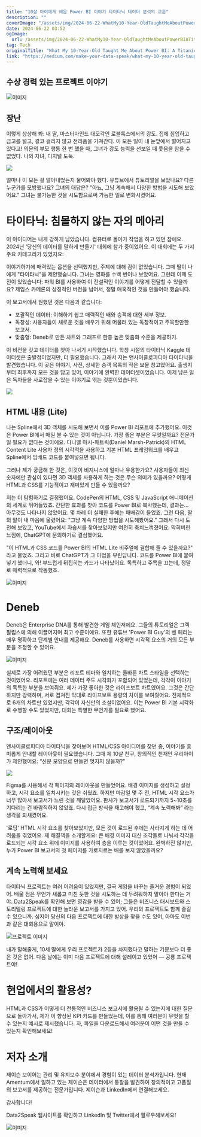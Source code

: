 ```yaml
---
title: "10살 아이에게 배운 Power BI 이야기 타이타닉 데이터 분석의 교훈"
description: ""
coverImage: "/assets/img/2024-06-22-WhatMy10-Year-OldTaughtMeAboutPowerBIATitanicTale_0.png"
date: 2024-06-22 03:52
ogImage: 
  url: /assets/img/2024-06-22-WhatMy10-Year-OldTaughtMeAboutPowerBIATitanicTale_0.png
tag: Tech
originalTitle: "What My 10-Year-Old Taught Me About Power BI: A Titanic Tale"
link: "https://medium.com/make-your-data-speak/what-my-10-year-old-taught-me-about-power-bi-a-titanic-tale-0d12d049e722"
---
```



## 수상 경력 있는 프로젝트 이야기

![이미지](/assets/img/2024-06-22-WhatMy10-Year-OldTaughtMeAboutPowerBIATitanicTale_0.png)

## 장난

이렇게 상상해 봐: 내 딸, 마스터마인드 대모각인 로블록스에서의 강도. 집에 침입하고 금고를 털고, 결코 걸리지 않고 전리품을 가져간다. 이 모든 일이 내 눈앞에서 벌어지고 있다고! 의문의 부모 행동 한 번 했을 때, 그녀가 강도 능력을 선보일 때 웃음을 참을 수 없었다. 나의 자녀, 디지털 도둑.

<div class="content-ad"></div>

<img src="/assets/img/2024-06-22-WhatMy10-Year-OldTaughtMeAboutPowerBIATitanicTale_1.png" />

얼마나 이 모든 걸 알아내었는지 물어봐야 했다. 유튜브에서 튜토리얼을 보았나요? 다른 누군가를 모방했나요? 그녀의 대답은? "아뇨, 그냥 계속해서 다양한 방법을 시도해 보았어요." 그녀는 불가능한 것을 시도함으로써 가능한 일로 변화시켰어요.

# 타이타닉: 침몰하지 않는 자의 메아리

이 아이디어는 내게 강하게 남았습니다. 컴퓨터로 돌아가 작업을 하고 있던 참에요. 2024년 '당신의 데이터를 말하게 만들기' 대회에 참가 중이었어요. 이 대회에는 두 가지 주요 카테고리가 있었지요:

<div class="content-ad"></div>

이야기하기에 매력있는 옵션을 선택했지만, 주제에 대해 감이 없었습니다. 그때 딸이 나에게 "타이타닉"을 제안했습니다. 그녀는 영화를 수백 번이나 보았어요. 그런데 이제 도전이 있었습니다: 파워 BI를 사용하여 이 전설적인 이야기를 어떻게 전달할 수 있을까요? 제임스 카메론의 상징적인 버전을 넘어서, 정말 매혹적인 것을 만들어야 했습니다.

이 보고서에서 원했던 것은 다음과 같습니다:

- 포괄적인 데이터: 이해하기 쉽고 매력적인 배와 승객에 대한 세부 정보.
- 독창성: 사용자들이 새로운 것을 배우기 위해 머물러 있는 독창적이고 주목할만한 보고서.
- 맞춤형: Deneb로 만든 차트와 그래프로 한층 높은 맞춤화 수준을 제공하기.

이 비전을 갖고 데이터를 찾아 나서기 시작했습니다. 학창 시절의 타이타닉 Kaggle 데이터셋은 출발점이었지만, 더 필요했습니다. 그래서 저는 앤사이클로피디아 타이타닉을 발견했습니다. 이 곳은 이야기, 사진, 상세한 승객 목록의 작은 보물 창고였어요. 출생지부터 최후까지 모든 것을 담고 있어, 이야기에 완벽한 데이터셋이었습니다. 이제 남은 일은 독자들을 사로잡을 수 있는 이야기로 엮는 것뿐이었습니다.

<div class="content-ad"></div>

<img src="/assets/img/2024-06-22-WhatMy10-Year-OldTaughtMeAboutPowerBIATitanicTale_2.png" />

## HTML 내용 (Lite)

나는 Spline에서 3D 객체를 시도해 보면서 이를 Power BI 리포트에 추가했어요. 이것은 Power BI에서 매일 볼 수 있는 것이 아닙니다. 가장 좋은 부분은 무엇일까요? 전문가일 필요가 없다는 것이에요. 다니엘 마시-패트릭(Daniel Marsh-Patrick)의 HTML Content Lite 사용자 정의 시각적을 사용하고 기본 HTML 프레임워크를 배우고 Spline에서 임베드 코드를 붙여넣으면 됩니다.

그러나 제가 궁금해 한 것은, 이것이 비지니스에 얼마나 유용한가요? 사용자들이 최신 숫자에만 관심이 있다면 3D 객체를 사용하게 하는 것은 무슨 의미가 있을까요? 어떻게 HTML과 CSS를 기능적이고 재미있게 만들 수 있을까요?

<div class="content-ad"></div>

저는 더 탐험하기로 결정했어요. CodePen의 HTML, CSS 및 JavaScript 애니메이션의 세계로 뛰어들었죠. 간단한 효과를 찾아 코드를 Power BI로 복사했는데, 결과는... 아무것도 나타나지 않았어요. 몇 차례 더 실패한 후에는 패배감이 들었죠. 그런 다음, 딸의 말이 내 마음에 울렸어요: "그냥 계속 다양한 방법을 시도해봤어요." 그래서 다시 도전해 보았고, YouTube에서 자습서를 찾아보았지만 여전히 축치느껴졌어요. 막혀버린 느낌에, ChatGPT에 문의하기로 결심했어요.

"이 HTML과 CSS 코드를 Power BI의 HTML Lite 비주얼에 결합해 줄 수 있을까요?" 라고 물었죠. 그리고 바로 ChatGPT가 그 마법을 부린답니다. 코드를 Power BI에 붙여넣기 했더니, 와! 부드럽게 뒤집히는 카드가 나타났어요. 독특하고 주목을 끄는데, 정말로 매력적으로 작동했죠.

![이미지](/assets/img/2024-06-22-WhatMy10-Year-OldTaughtMeAboutPowerBIATitanicTale_3.png)  

# Deneb

<div class="content-ad"></div>

Deneb은 Enterprise DNA를 통해 발견한 게임 체인저에요. 그들의 튜토리얼은 그렉 필립스에 의해 이끌어지며 최고 수준이에요. 또한 유튜브 'Power BI Guy'의 벤 페리는 매우 명확하고 단계별 안내를 제공해요. Deneb를 사용하면 시각적 요소의 거의 모든 부분을 조정할 수 있어요.

![이미지](/assets/img/2024-06-22-WhatMy10-Year-OldTaughtMeAboutPowerBIATitanicTale_4.png)

실제로 가장 어려웠던 부분은 리포트 테마와 일치하는 올바른 차트 스타일을 선택하는 것이었어요. 리포트에는 여러 데이터 주도 시각화가 포함되어 있었는데, 각각이 이야기의 독특한 부분을 보여줘요. 제가 가장 좋아한 것은 라이프보트 차트였어요. 그것은 간단하지만 강력하며, 서로 겹쳐진 막대로 라이프보트 용량의 차이를 보여줬어요. 전체적으로 6개의 차트만 있었지만, 각각이 자신만의 소설이었어요. 이는 Power BI 기본 시각화로 수행할 수도 있었지만, 대회는 특별한 무언가를 필요로 했어요.

## 구조/레이아웃

<div class="content-ad"></div>

엔사이클로피디아 타이타닉을 찾아보며 HTML/CSS 아이디어를 찾던 중, 이야기를 흥미롭게 안내할 레이아웃이 필요했습니다. 그때 제 10살 친구, 창의적인 천재인 우리아이가 제안했어요: “신문 모양으로 만들면 멋지지 않을까?”

<img src="/assets/img/2024-06-22-WhatMy10-Year-OldTaughtMeAboutPowerBIATitanicTale_5.png" />

Figma를 사용해서 각 페이지의 레이아웃을 만들었어요. 배경 이미지를 생성하고 설정하고, 시각 요소를 일치시키는 것은 쉬웠죠. 하지만 마감일 몇 주 전, HTML 시각 요소가 너무 많아서 보고서가 느린 것을 깨달았어요. 판사가 보고서가 로드되기까지 5~10초를 기다리는 건 바람직하지 않았죠. 다시 접근 방식을 재고해야 했고, “계속 노력해봐” 라는 생각을 되새겼어요.

'로딩' HTML 시각 요소를 찾아보았지만, 모든 것이 로드된 후에는 사라지게 하는 데 어려움을 겪었어요. 제 해결책을 소개할게요: 큰 배경 이미지 대신 조각들로 나눠서 각각을 로드되는 시각 요소 위에 이미지를 사용하여 층을 이루는 것이었어요. 완벽하진 않지만, 누가 Power BI 보고서의 첫 페이지를 가로지르는 배를 보지 않았을까요?

<div class="content-ad"></div>

## 계속 노력해 보세요

타이타닉 프로젝트는 여러 어려움이 있었지만, 결국 게임을 바꾸는 즐거운 경험이 되었어. 배울 점은 무언가 새롭고 미친 듯한 것을 시도하는 데 두려워하지 말아야 한다는 거야. Data2Speak를 확인해 보면 영감을 받을 수 있어; 그들은 비즈니스 대시보드와 스토리텔링 프로젝트에 대한 놀라운 보고서를 가지고 있어. 우리의 프로젝트도 함께 즐길 수 있으니까. 심지어 당신의 다음 프로젝트에 대한 발상을 찾을 수도 있어, 아마도 이번과 같은 대회용으로 말이야.

![프로젝트 이미지](/assets/img/2024-06-22-WhatMy10-Year-OldTaughtMeAboutPowerBIATitanicTale_6.png)

내가 말해줄게, 10세 딸에게 우리 프로젝트가 2등을 차지했다고 말하는 기분보다 더 좋은 것은 없어. 다음 날에는 이미 다음 프로젝트에 대해 설레이고 있었어 — 공룡 프로젝트야!

<div class="content-ad"></div>

# 현업에서의 활용성?

HTML과 CSS가 어떻게 더 전통적인 비즈니스 보고서에 활용될 수 있는지에 대한 질문으로 돌아가서, 제가 이 향상된 KPI 카드를 만들었는데, 이를 통해 여러분이 무엇을 할 수 있는지 예시로 제시했습니다. 자, 파일을 다운로드해서 여러분이 어떤 것을 만들 수 있는지 확인해보세요!

# 저자 소개

제이슨 보이어는 관리 및 유지보수 분야에서 경험이 있는 데이터 분석가입니다. 현재 Amentum에서 일하고 있는 제이슨은 데이터에서 통찰을 발견하여 창의적이고 고품질의 보고서를 제공하는 전문가입니다. 제이슨과 LinkedIn에서 연결해보세요.

<div class="content-ad"></div>

감사합니다! 

Data2Speak 웹사이트를 확인하고 LinkedIn 및 Twitter에서 팔로우해보세요!

![이미지](/assets/img/2024-06-22-WhatMy10-Year-OldTaughtMeAboutPowerBIATitanicTale_7.png)